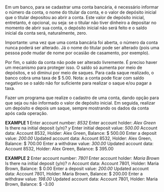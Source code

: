 Em um banco, para se cadastrar uma conta bancária, é necessário informar o número da conta, o nome do titular da conta, e o valor de depósito inicial que o titular depositou ao abrir a conta. Este valor de depósito inicial, entretanto, é opcional, ou seja: se o titular não tiver dinheiro a depositar no momento de abrir sua conta, o depósito inicial não será feito e o saldo inicial da conta será, naturalmente, zero.

Importante: uma vez que uma conta bancária foi aberta, o número da conta nunca poderá ser alterado. Já o nome do titular pode ser alterado (pois uma pessoa pode mudar de nome por ocasião de casamento, por exemplo).

Por fim, o saldo da conta não pode ser alterado livremente. É preciso haver um mecanismo para proteger isso. O saldo só aumenta por meio de depósitos, e só diminui por meio de saques. Para cada saque realizado, o banco cobra uma taxa de $ 5.00. Nota: a conta pode ficar com saldo negativo se o saldo não for suficiente para realizar o saque e/ou pagar a taxa.

Fazer um programa que realize o cadastro de uma conta, dando opção para que seja ou não informado o valor de depósito inicial. Em seguida, realizar um depósito e depois um saque, sempre
mostrando os dados da conta após cada operação.

**EXAMPLE 1**
Enter account number: *8532*
Enter account holder: *Alex Green*
Is there na initial deposit (y/n)? *y*
Enter initial deposit value: *500.00*
Account data:
Account 8532, Holder: Alex Green, Balance: $ 500.00
Enter a deposit value: *200.00*
Updated account data:
Account 8532, Holder: Alex Green, Balance: $ 700.00
Enter a withdraw value: *300.00*
Updated account data:
Account 8532, Holder: Alex Green, Balance: $ 395.00

**EXAMPLE 2**
Enter account number: *7801*
Enter account holder: *Maria Brown*
Is there na initial deposit (y/n)? *n*
Account data:
Account 7801, Holder: Maria Brown, Balance: $ 0.00
Enter a deposit value: *200.00*
Updated account data:
Account 7801, Holder: Maria Brown, Balance: $ 200.00
Enter a withdraw value: *198.00*
Updated account data:
Account 7801, Holder: Maria Brown, Balance: $ -3.00
